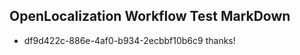 ## OpenLocalization Workflow Test MarkDown
* df9d422c-886e-4af0-b934-2ecbbf10b6c9 thanks!

<!--HONumber=Sep16_HO1-->



